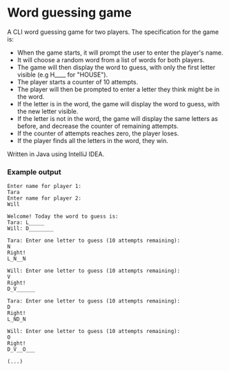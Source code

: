 # Word guessing game
A CLI word guessing game for two players. The specification for the game is:

- When the game starts, it will prompt the user to enter the player's name.
- It will choose a random word from a list of words for both players.
- The game will then display the word to guess, with only the first letter visible (e.g H____ for "HOUSE").
- The player starts a counter of 10 attempts.
- The player will then be prompted to enter a letter they think might be in the word.
- If the letter is in the word, the game will display the word to guess, with the new letter visible.
- If the letter is not in the word, the game will display the same letters as before, and decrease the counter of remaining attempts.
- If the counter of attempts reaches zero, the player loses.
- If the player finds all the letters in the word, they win.

Written in Java using IntelliJ IDEA.

### Example output
```
Enter name for player 1: 
Tara
Enter name for player 2:
Will

Welcome! Today the word to guess is:
Tara: L_____
Will: D________

Tara: Enter one letter to guess (10 attempts remaining):
N
Right!
L_N__N

Will: Enter one letter to guess (10 attempts remaining):
V
Right!
D_V______

Tara: Enter one letter to guess (10 attempts remaining):
D
Right!
L_ND_N

Will: Enter one letter to guess (10 attempts remaining):
O
Right!
D_V__O___

(...)
```